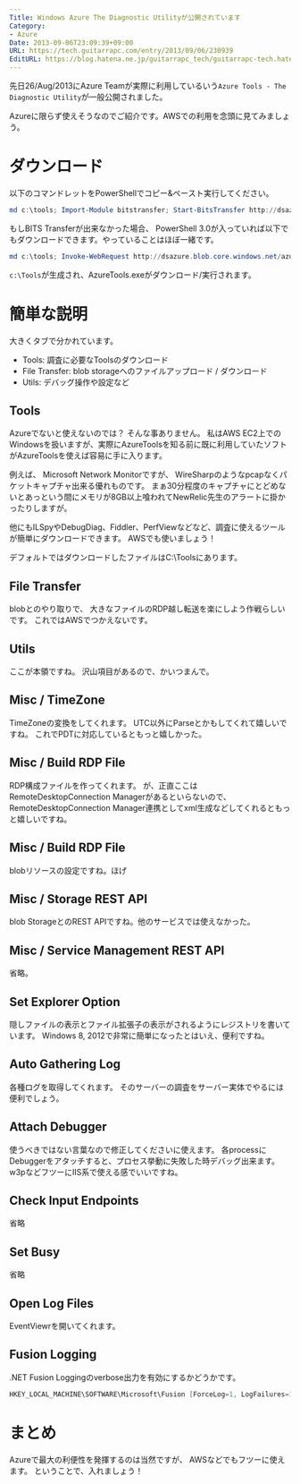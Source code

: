 ```yaml
---
Title: Windows Azure The Diagnostic Utilityが公開されています
Category:
- Azure
Date: 2013-09-06T23:09:39+09:00
URL: https://tech.guitarrapc.com/entry/2013/09/06/230939
EditURL: https://blog.hatena.ne.jp/guitarrapc_tech/guitarrapc-tech.hatenablog.com/atom/entry/6802418398341016845
---
```


<!--
Date: 2013-09-06T23:09:39+09:00
URL: https://tech.guitarrapc.com/entry/2013/09/06/230939
-->

先日26/Aug/2013にAzure Teamが実際に利用しているいう`Azure Tools - The Diagnostic Utility`が一般公開されました。

Azureに限らず使えそうなのでご紹介です。AWSでの利用を念頭に見てみましょう。

# ダウンロード

以下のコマンドレットをPowerShellでコピー&ペースト実行してください。

```ps1
md c:\tools; Import-Module bitstransfer; Start-BitsTransfer http://dsazure.blob.core.windows.net/azuretools/AzureTools.exe c:\tools\AzureTools.exe; c:\tools\AzureTools.exe
```

もしBITS Transferが出来なかった場合、 PowerShell 3.0が入っていれば以下でもダウンロードできます。やっていることはほぼ一緒です。

```ps1
md c:\tools; Invoke-WebRequest http://dsazure.blob.core.windows.net/azuretools/AzureTools.exe -OutFile c:\tools\AzureTools.exe; c:\tools\AzureTools.exe
```

`c:\Tools`が生成され、AzureTools.exeがダウンロード/実行されます。

# 簡単な説明

大きくタブで分かれています。

- Tools: 調査に必要なToolsのダウンロード
- File Transfer: blob storageへのファイルアップロード / ダウンロード
- Utils: デバッグ操作や設定など

## Tools

Azureでないと使えないのでは？ そんな事ありません。
私はAWS EC2上でのWindowsを扱いますが、実際にAzureToolsを知る前に既に利用していたソフトがAzureToolsを使えば容易に手に入ります。

例えば、 Microsoft Network Monitorですが、 WireSharpのようなpcapなくパケットキャプチャ出来る優れものです。
まぁ30分程度のキャプチャにとどめないとあっという間にメモリが8GB以上喰われてNewRelic先生のアラートに掛かったりしますが。

他にもILSpyやDebugDiag、Fiddler、PerfViewなどなど、調査に使えるツールが簡単にダウンロードできます。
AWSでも使いましょう！

デフォルトではダウンロードしたファイルはC:\Toolsにあります。

## File Transfer

blobとのやり取りで、 大きなファイルのRDP越し転送を楽にしよう作戦らしいです。
これではAWSでつかえないです。

## Utils

ここが本領ですね。
沢山項目があるので、かいつまんで。

## Misc / TimeZone

TimeZoneの変換をしてくれます。 UTC以外にParseとかもしてくれて嬉しいですね。
これでPDTに対応しているともっと嬉しかった。

## Misc / Build RDP File

RDP構成ファイルを作ってくれます。
が、正直ここはRemoteDesktopConnection Managerがあるといらないので、 RemoteDesktopConnection Manager連携としてxml生成などしてくれるともっと嬉しいですね。

## Misc / Build RDP File
blobリソースの設定ですね。ほげ

## Misc / Storage REST API
blob StorageとのREST APIですね。他のサービスでは使えなかった。

## Misc / Service Management REST API

省略。

## Set Explorer Option

隠しファイルの表示とファイル拡張子の表示がされるようにレジストリを書いています。
Windows 8, 2012で非常に簡単になったとはいえ、便利ですね。

## Auto Gathering Log

各種ログを取得してくれます。
そのサーバーの調査をサーバー実体でやるには便利でしょう。

## Attach Debugger

使うべきではない言葉なので修正してくださいに使えます。
各processにDebuggerをアタッチすると、プロセス挙動に失敗した時デバッグ出来ます。
w3pなどフツーにIIS系で使える感でいいですね。

## Check Input Endpoints

省略

## Set Busy

省略

## Open Log Files
EventViewrを開いてくれます。


## Fusion Logging
.NET Fusion Loggingのverbose出力を有効にするかどうかです。

```ps1
HKEY_LOCAL_MACHINE\SOFTWARE\Microsoft\Fusion [ForceLog=1, LogFailures=1, LogResourceBinds=1, LogPath=<AzureTools startup path>].
```


# まとめ
Azureで最大の利便性を発揮するのは当然ですが、 AWSなどでもフツーに使えます。
ということで、入れましょう！
